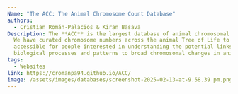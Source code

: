 ```yaml
---
Name: "The ACC: The Animal Chromosome Count Database"
authors:
  - Cristian Román-Palacios & Kiran Basava
Description: The **ACC** is the largest database of animal chromosomal counts.
  We have curated chromosome numbers across the animal Tree of Life to make data
  accessible for people interested in understanding the potential links between
  biological processes and patterns to broad chromosomal changes in animals.
tags:
  - Websites
link: https://cromanpa94.github.io/ACC/
image: /assets/images/databases/screenshot-2025-02-13-at-9.58.39 pm.png
---
```

